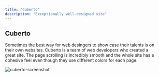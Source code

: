 ```yaml
---
title: "Cuberto"
description: "Exceptionally well-designed site"
---
```


## Cuberto


Sometimes the best way for web desingers to show case their talents is on their own websites. Cuberto is a team of web developers who created a great site. The page scrolling is incredibly smooth and the whole site has a cohesive feel even though they use different colors for each page.

![cuberto-screenshot](/desktop/cuberto-screenshot.png)
